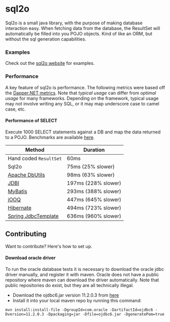 # sql2o

Sql2o is a small java library, with the purpose of making database interaction easy.
When fetching data from the database, the ResultSet will automatically be filled into you POJO objects.
Kind of like an ORM, but without the sql generation capabilities.

### Examples

Check out the [sql2o website](http://www.sql2o.org) for examples.

### Performance

A key feature of sql2o is performance. The following metrics were based off the
[Dapper.NET metrics](https://github.com/SamSaffron/dapper-dot-net#performance).
Note that *typical usage* can differ from *optimal usage* for many frameworks. Depending on the framework,
typical usage may not involve writing any SQL, or it may map underscore case to camel case, etc.

#### Performance of SELECT

Execute 1000 SELECT statements against a DB and map the data returned to a POJO.
Benchmarks are available [here](https://github.com/aaberg/sql2o/blob/master/src/test/java/org/sql2o/performance/PojoPerformanceTests.java).

Method                                                              | Duration               |
------------------------------------------------------------------- | ---------------------- |
Hand coded <code>ResultSet</code>                                   | 60ms                   |
Sql2o                                                               | 75ms (25% slower)      |
[Apache DbUtils](http://commons.apache.org/proper/commons-dbutils/) | 98ms (63% slower)      |
[JDBI](http://jdbi.org/)                                            | 197ms (228% slower)    |
[MyBatis](http://mybatis.github.io/mybatis-3/)                      | 293ms (388% slower)    |
[jOOQ](http://www.jooq.org)                                         | 447ms (645% slower)    |
[Hibernate](http://hibernate.org/)                                  | 494ms (723% slower)    |
[Spring JdbcTemplate](http://docs.spring.io/spring/docs/current/spring-framework-reference/html/jdbc.html) | 636ms (960% slower) |

## Contributing

Want to contribute? Here's how to set up.

#### Download oracle driver

To run the oracle database tests it is necessary to download the oracle jdbc driver manually, and register it with maven.
Oracle does not have a public repository where maven can download the driver automatically.
Note that public repositories do exist, but they are all technically illegal.

* Download the ojdbc6.jar version 11.2.0.3 from [here](http://www.oracle.com/technetwork/database/enterprise-edition/jdbc-112010-090769.html)
* Install it into your local maven repo by running this command:
```
mvn install:install-file -DgroupId=com.oracle -DartifactId=ojdbc6 -Dversion=11.2.0.3 -Dpackaging=jar -Dfile=ojdbc6.jar -DgeneratePom=true
```
